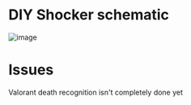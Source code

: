 # DIY Shocker schematic

![image](https://github.com/Yaku-Github/ValoShock/assets/70162784/bf1b351a-08b1-47df-ada0-84ed5d5b06ee)


# Issues
Valorant death recognition isn't completely done yet
